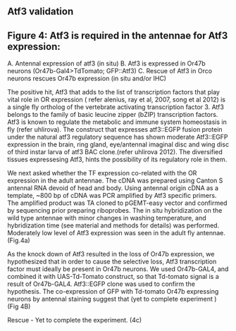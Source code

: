 ## Atf3 validation

## Figure 4: Atf3 is required in the antennae for Atf3 expression:
A. Antennal expression of atf3 (in situ)
B. Atf3 is expressed in Or47b neurons (Or47b-Gal4>TdTomato; GFP::Atf3)
C. Rescue of Atf3 in Orco neurons rescues Or47b expression (in situ and/or IHC)

The positive hit, Atf3 that adds to the list of transcription factors that play vital role in OR expression ( refer alenius, ray et al, 2007, song et al 2012)  is a single fly ortholog of the vertebrate activating transcription factor 3. Atf3 belongs to the family of basic leucine zipper (bZIP) transcription factors. Atf3 is known to regulate the metabolic and immune system homeostasis in fly (refer uhlirova). The construct that expresses atf3::EGFP fusion protein under the natural atf3 regulatory sequence has shown moderate Atf3::EGFP expression in the brain, ring gland, eye/antennal imaginal disc and wing disc of third instar larva of atf3 BAC clone.(refer uhlirova 2012). The diversified tissues expressesing Atf3, hints the possibility of its regulatory role in them.

We next asked whether the TF expression co-related with the OR expression in the adult antennae. The cDNA was prepared using Canton S antennal RNA devoid of head and body. Using antennal origin cDNA as a template, ~800 bp of cDNA was PCR amplified by Atf3 specific primers. The amplified product was TA cloned to pGEMT-easy vector and confirmed by sequencing prior preparing riboprobes. The in situ hybridization on the wild type antennae with minor changes in washing temperature, and hybridization time (see material and methods for details) was performed. Moderately low level of Atf3 expression was seen in the adult fly antennae. (Fig.4a)

As the knock down of Atf3 resulted in the loss of Or47b expression, we hypothesized that in order to cause the selective loss, Atf3 transcription factor must ideally be present in Or47b neurons. We used Or47b-GAL4, and combined it with UAS-Td-Tomato construct, so that Td-tomato signal is a result of Or47b-GAL4. Atf3::EGFP clone was used to confirm the hypothesis. The co-expression of GFP with Td-tomato Or47b expressing neurons by antennal staining suggest that (yet to complete experiment ) (Fig 4B)

Rescue - Yet to complete the experiment. (4c)
